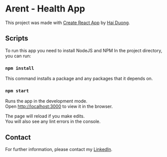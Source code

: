 # Arent - Health App

This project was made with [Create React App](https://github.com/facebook/create-react-app) by [Hai Duong](https://github.com/SimpleCray).

## Scripts

To run this app you need to install NodeJS and NPM
In the project directory, you can run:

### `npm install`
This command installs a package and any packages that it depends on.
### `npm start`

Runs the app in the development mode.\
Open [http://localhost:3000](http://localhost:3000) to view it in the browser.

The page will reload if you make edits.\
You will also see any lint errors in the console.

## Contact

For further information, please contact my [LinkedIn](https://www.linkedin.com/in/simplecray/).

